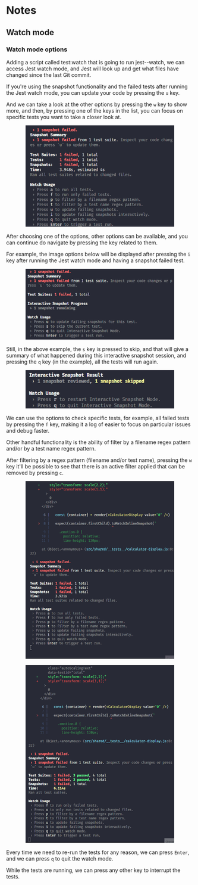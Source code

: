 # Notes

## Watch mode

### Watch mode options

Adding a script called test:watch that is going to run jest--watch, we can access Jest watch mode, and Jest will look up and get what files have changed since the last Git commit.

If you're using the snapshot functionality and the failed tests after running the Jest watch mode, you can update your code by pressing the `u` key.

And we can take a look at the other options by pressing the `w` key to show more, and then, by pressing one of the keys in the list, you can focus on specific tests you want to take a closer look at.

<p align="center">
  <img src="../public/assets/jest-watch-mode-options.png" width="400">
</p>

After choosing one of the options, other options can be available, and you can continue do navigate by pressing the key related to them.

For example, the image options below will be displayed after pressing the `i` key after running the Jest watch mode and having a snapshot failed test.

<p align="center">
  <img src="../public/assets/snapshot-failed-test.png" width="400">
</p>

Still, in the above example, the `s` key is pressed to skip, and that will give a summary of what happened during this interactive snapshot session, and pressing the `q` key (in the example), all the tests will run again.

<p align="center">
  <img src="../public/assets/skipping-test.png" width="400">
</p>

We can use the options to check specific tests, for example, all failed tests by pressing the `f` key, making it a log of easier to focus on particular issues and debug faster.

Other handful functionality is the ability of filter by a filename regex pattern and/or by a test name regex pattern.

After filtering by a regex pattern (filename and/or test name), pressing the `w` key it'll be possible to see that there is an active filter applied that can be removed by pressing `c`.

<p align="center">
  <img src="../public/assets/filename-regex-pattern.gif" width="400">
</p>

<p align="center">
  <img src="../public/assets/filename-and-test-name-regex-pattern.gif" width="400">
</p>

Every time we need to re-run the tests for any reason, we can press `Enter`, and we can press `q` to quit the watch mode.

While the tests are running, we can press any other key to interrupt the tests.
